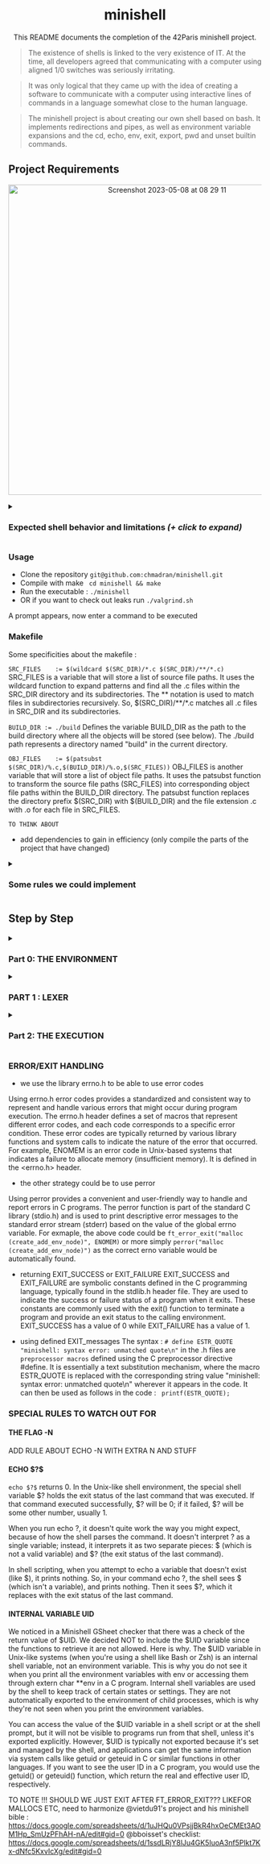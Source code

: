 
# <h1 align = "center"> minishell </h1>

<p align="center"> This README documents the completion of the 42Paris minishell project.</p>

> The existence of shells is linked to the very existence of IT. At the time, all developers agreed that communicating with a computer using aligned 1/0 switches was seriously irritating.

> It was only logical that they came up with the idea of creating a software to communicate with a computer using interactive lines of commands in a language somewhat close to the human language.

> The minishell project is about creating our own shell based on bash. It implements redirections and pipes, as well as environment variable expansions and the cd, echo, env, exit, export, pwd and unset builtin commands.

<h2> Project Requirements </h2>

<p align = "center">
<img width="616" alt="Screenshot 2023-05-08 at 08 29 11" src="https://user-images.githubusercontent.com/113340699/236750719-1f037981-0d76-4674-9a91-bdae3deaae1a.png">
</p>

<details>
<summary><h3>Expected shell behavior and limitations <i>(+ click to expand)</i> </h3></summary>


* Display a **prompt** when waiting for a new command.
* Have a working **history**.
* Search and launch the right executable (based on the PATH variable or using a relative or an absolute path).
* Not use more than **one global variable**. Think about it. You will have to explain its purpose.
* Not interpret unclosed quotes or special characters which are not required by the subject such as \ (backslash) or ; (semicolon).
* Handle ’ (single quote) which should prevent the shell from interpreting the metacharacters in the quoted sequence.
* Handle " (double quote) which should prevent the shell from interpreting the metacharacters in the quoted sequence except for $ (dollar sign).

* Implement **redirections**:
	◦ < should redirect input.
	◦ > should redirect output.
	◦ << should be given a delimiter, then read the input until a line containing the delimiter is seen. However, it doesn’t have to update the history!
	◦ >> should redirect output in append mode.
* Implement **pipes** (| character). The output of each command in the pipeline is connected to the input of the next command via a pipe.
* Handle **environment variables** ($ followed by a sequence of characters) which should expand to their values.
* Handle $? which should expand to the exit status of the most recently executed foreground pipeline.
* Handle ctrl-C, ctrl-D and ctrl-\ which should behave like in bash.
* In interactive mode:
	◦ ctrl-C displays a new prompt on a new line.
	◦ ctrl-D exits the shell.
	◦ ctrl-\ does nothing.

* Your shell must implement the following **builtins**:
	◦ echo with option -n   
	◦ cd with only a relative or absolute path.   
	◦ pwd with no options   
	◦ export with no options    
	◦ unset with no options   
	◦ env with no options or arguments   
	◦ exit with no options  

The readline() function can cause memory leaks. We don’t have to fix them.
</details>

<h3>Usage</h3>

* Clone the repository ```git@github.com:chmadran/minishell.git```  
* Compile with make ``` cd minishell && make```  
* Run the executable : ```./minishell```  
* OR if you want to check out leaks run ```./valgrind.sh```  

A prompt appears, now enter a command to be executed

<h3>Makefile</h3>

Some specificities about the makefile : 

```SRC_FILES	:= $(wildcard $(SRC_DIR)/*.c $(SRC_DIR)/**/*.c)```
SRC_FILES is a variable that will store a list of source file paths. It uses the wildcard function to expand patterns and find all the .c files within the SRC_DIR directory and its subdirectories. The ** notation is used to match files in subdirectories recursively. So, $(SRC_DIR)/**/*.c matches all .c files in SRC_DIR and its subdirectories.

```BUILD_DIR := ./build``` 
Defines the variable BUILD_DIR as the path to the build directory where all the objects will be stored (see below). The ./build path represents a directory named "build" in the current directory.

```OBJ_FILES	:= $(patsubst $(SRC_DIR)/%.c,$(BUILD_DIR)/%.o,$(SRC_FILES))```
OBJ_FILES is another variable that will store a list of object file paths. It uses the patsubst function to transform the source file paths (SRC_FILES) into corresponding object file paths within the BUILD_DIR directory. The patsubst function replaces the directory prefix $(SRC_DIR) with $(BUILD_DIR) and the file extension .c with .o for each file in SRC_FILES.



```TO THINK ABOUT```

- add dependencies to gain in efficiency (only compile the parts of the project that have changed)

<details>
<summary><h3>Some rules we could implement</h3></summary>
* only include libraries in ```minishell.h```   
* therefore include ```minishell.h``` in each .c file   
* all the error messages are declared in the ```exit.h``` file   
* to be able to use the global variable add ```extern t_master	g_master;``` to .h files   
* never push with leaks OR with norm errors   
* open an issue if you see some commands that segfaults but is not urgent (or is a simple enhancement), using the format : current behaviour/expected behaviour   
* calloc not malloc   
</details>

<h2>Step by Step </h2>

<details>
<summary><h3>Part 0: THE ENVIRONMENT</h3></summary>

Sometimes it is useful to communicate with a program in a semi-permanent way, so that you do not need to specify a command-line option every time you type the command to execute the program. One way to do this is to generate a configuration file, in which you can store data that will be used by the program every time it is run. This approach is typically useful if you have a large amount of data that you want to pass to a program every time it runs, or if you want the program itself to be able to change the data.

Environment variables are a small amount of data that needs to be passed to a program every time it runs but it is provided with a more lightweight approach to a configuration file. Environment variables, sometimes called shell variables, are usually set with the export command in the shell. Standard environment variables are used for information about your home directory, terminal type, and so on; you can define additional variables for other purposes. The set of all environment variables that have values is collectively known as the environment.

Environment variables are stored in a special array that can be read by your main function. Envp is an array of strings, just as argv is. It consists of a list of the environment variables of your shell, in the following format: NAME=value. Just as you can manually process command-line options from argv, so can you manually process environment variables from envp. However, the simplest way to access the value of an environment variable is with the getenv function, defined in the system header stdlib.h. It takes a single argument, a string containing the name of the variable whose value you wish to discover. It returns that value, or a null pointer if the variable is not defined.

Going back to how to get the environment variables if you're not allowed to use getenv like at 42, the main function can take zero to three parameters, the third of which is envp, an array of pointeurs to your machine's environment's variables that ends with a null pointer :  

 ```
int main( void )
int main( int argc, char *argv[] )
int main( int argc, char *argv[], char *envp[] )
 ```

After check, we realised the usage of a third argument like this ```int	main(int ac, char **av, char **envp)``` is not specified in the C standard or POSIX (see this stack overflow thread: https://stackoverflow.com/questions/10321435/is-char-envp-as-a-third-argument-to-main-portable). As a reminder, POSIX refers to a set of standardized functions, variables, and definitions that provide a consistent interface for developers to write software that can run on any POSIX-compliant operating system. A POSIX-compliant method to get all is the extern char **environ :

```
int	main(void)
{
	extern char	**environ; // this variable
	char		**env;

	env = environ;
	while (*env)
	{
		printf("%s\n", *env);
		env++;
	}

}
```
We need to get access and therefore store the environement variables in minishell because if the command inputted by the user is a builtin we have been asked to recreate, it will run our implementation of this function, otherwise it will look for the corresponding executable in the directories contained in the PATH environment variable. Therefore, at the beggining of our programm :  

- [ ] ```manage_environment``` is launched and calls the extern char **environ that is passed to a function that will fill a structure with its content
- [ ] in minishell.h file, you'll find the structure for the environment that has three values : char *name, char *value and a pointer to the next node s_env *next, this structure is itself accessible through the global master structure
- [ ] in env.c, the function ```manage_environment``` browses through the char **environ and sends each char * (e.g "USER=chmadran") to a node creator function ```create_add_env_node``` that takes name (USER) and value (chmadran) and the env_list we're filling as parameters.
- [ ] if the environment is empty when the program is launched, ```manage_empty_environment``` fills the shell level, working directory (PWD) and _ as these would be set automatically even if you tried to run bash without env variables e.g with ```env -i``` see https://unix.stackexchange.com/questions/48994/how-to-run-a-program-in-a-clean-environment-in-bash


Source : http://crasseux.com/books/ctutorial/Environment-variables.html
Source : https://github.com/mavileo/minishell-42
 </details>

<details>
<summary><h3>PART 1 : LEXER </h3></summary>
The goal of the lexer in minishell is to (i) exit if there is an incorrect input (e.g an open double quote or extra and/or invalid operators) otherwise it is (ii) to sort and store the input in a linked list so it can eventually be executed. This process is called the tokenisation.

<h4>1. GETTING A PROMPT</h4>

To collect the input, we use ```readline``` which takes the prompt as argument. For example, our minishell displays ```minishell: ``` when launched, ```readline``` then returns a char * we named ```input_text``` that is the user's input. ```input_text``` is passed as argument to the lexer ready for the tokenisation process. Readline is a function allowed by the subject but be careful as it leaks. From this point onwards, one needs to use the script ```valgrind.sh``` to actually test the program without encountering the readline leaks.  

At this stage, set up the signals so you can actually loop on the readline function until sending a CTRL+D to end the programme, or a CTRL+C to get a new clean prompt. As a reminder, SIGINT = CTRL +C and SIGQUIT = CTRL + D. We'll use the simple signal function here as we dont need any information that would be stored in the```sigaction``` structure we'd normally be expected to use. We only add a handler for `SIGINT` (CTRL+C) that clears the prompt, prints "^C\n" and opens a new prompt. For CTRL+D (`SIGQUIT`), we specify that the "handler" is `SIG_IGN` meaning signal ignore and we check whether the readline buffer is empty. If so, it means we sent a CTRL+D and we clean the memory before exiting the programme. 

Things to note : 
* ```rl_catch_signals``` is used to control whether Readline should catch signals or let them be handled by the signal handlers defined in the programme. It is set to 0, which means that Readline is instructed not to catch signals. Instead, we have defined its signal handlers for specific signals, such as SIGQUIT and SIGINT.
* you *will* get a linker command failed error if you don't amend your Makefile at this stage to include the readline library, yes your Makefile. Simply add the following ```-lreadline``` to your include flags
* Finally, `add_history` is a function that is in the stdio library and it will allow to use the up and down arroy to check previous (non-empty) inputs as it is asked in the subject to have a working history

<h4>2. CREATING A TOKEN_LIST</h4>

Tokenization is the process of breaking a string (input line) into individual meaningful units called tokens. Tokens can represent different elements of the input, such as commands, arguments, operators, and symbols. The lexer recognizes specific patterns in the input and creates a linked list of tokens, where each node contains a token string and a token type.

Now, in the global structure `g_master`, we have a variable called `t_token *token_list;`. This is a pointer to a the token list. A token is composed of (i) a type that is OPERATOR OR COMMAND, (ii) a data (the command or NULL if the token is of type OPERATOR), and a pointer to the previous and to the next tokens of the list. We now need to fill this token_list with the user input that has been retrieved by the readline function and stored in `g_master.line_read`. 

We will check at this stage whether there is an uneven number of single or double quotes since we can just exit directly if so. We do this with `unclosed_quotes` but the specificities here are 1. that if we have a backslash before the quote`\'` then it is not interpreted as an opening/closing one but as a simple character (basically as anything but a quote) and 2. that if we have a backslash before a backslash before the quote `\\'` the the first backslash cancels the second and the quote IS considered as a quote and not a simple character. This applies to both single and double quotes.

Then we enter in the `manage_token` function that will create each token node and fill out the token list. `start_operator` starts by checking whether the first character of `line_read` is an operator as this would be an error in input. If it is a PIPE, it prints the predefined macro  "minishell: syntax error: unexpected token '%c'\n" (Error String Unexpected or ESTR_UNEXP) else if it's an operator of any other type is prints the predefined macro "minishell: syntax error near unexpected token 'newline'\n" (Error String Operator Start or ESTR_OPSTART). Else if it's a builtin it starts the token_list.

The two main functions of `manage_token` are `check_token_type` and `trim_spaces`. `check_token_type` browses through the operators we need to handle's list and if one is found associates the type to the operator enum. If no operator is found, the type is COMMAND. To make enums clearer look at the minishell.h file and see how COMMAND = 0, PIPE = 1 etc. So type = 1 = T_PIPE :) `trim_spaces` on the other hand returns a char * data that will fill out the token, if the token is an operator that data is set to NULL.

The final checks at this stage are `is_heredoc_pipe` that checks whether there's a pipe followed by nothing which would open a heredoc pipe but in our program simply displays an error message and opens a new prompt; and `is_clean` that checks whether there are two different or similar operators following each other (so operator, space, operator) which is an invalid input.

If `launch_lexer` exits successfully, we move on to the execution.

Things to note : 
* use `print_token_list` to test the output of the token_list, maybe thats where your error lies
* the function `is_in_quotes` allows us to check whether an input is within quote so that its counted as part of a single "argument". For example, a pipe within a quoted argument is part of the string it belongs to, it doesnt create a new token.

</details>

<details>
<summary><h3>Part 2: THE EXECUTION</h3></summary>

<h4>1. PREPARING FOR EXECUTION</h4>

The exec launcher function called `launch_execution` starts by preparing the execution.

<h4>1.1 PREPARING FOR EXECUTION</h4>

`create_arguments` creates an argument under the format int argc, char **argv. To create the char **, we malloc by the number of spaces (that have been trimmed previously so no risk of extra ones) and then `split_args` fills out the argv from the token data. Then argc is just the number of char * in argv.

Things to note are that we must be careful of quoted/unquoted arguments, and we implemented special rules for backslash. The function `clean_arg` cleans the final argv before it is stored (even reallocating the right amount of memory). At this stage, handling backslashes makes the code much more complex, we might want to remove these parts. 

<h4>1.2 EXPANDING THE INPUT</h4>

At this stage, the function `launch_expansion` will start looking for `$` characters. If one is found then a substring of the corresponding argv is sent to an expansion processer, that's `process_expansion_replace`. If the character following the dollar sign is a question mark `?` then it means the expansion will replace argv[i] (`$?`) by the exit code found in the global structure master. If no question mark is found right after the dollar sign, then we are looking for an environment variable matching the string following the dollar sign, until the next space, for example "$USER fenkfnek" here we will look for the `USER` environment variable. If found, we replace `argv[i] = $USER fenkfnek` by `argv[i] = "chmadran fenkfnek` that is the environment variable found. Else we replace with nothing !

<h4>1.3 BUILTIN OR COMMAND ?</h4>

We start by look at argv[0] in `find_arg_type` and assigning it a type following an enum you'll find in`minishell.h`. It can be either one of the builtins we had to recreate ELSE it is a type OTHER (potentiallya command / builtin we didnt have to recreate) or an ERROR.  Then we `execute_command_or_builtin`, indeed if the type is ERROR we start by handling it by printing the correct error message and assigning the exit_code to 127. Now if the type is not ERROR and not OTHERS it means its a builtin we had to recreate. We send our exec arg to `execute_builtin` and then to the correct recreated builtin function (cd, echo, env, export, exit, pwd or unset). Finally, if the type is neither ERROR nor a known BUILTIN then it's OTHERS. The exec arg is sent to `execute_command` that will `search_path_command` check if the command sent as argv[0] is an existing pathname under the environment variable `PATH`. If not, the path is set to DEFAULT_PATH_1 (a standard set of directories where system executables are usually located) and (DEFAULT_PATH_2: This is an additional default directory path).

Else, it then splits the PATH string into an array of individual paths using ft_split, which splits the string based on the delimiter :. This will give an array (paths) containing individual directories where the command might be located. The function then iterates through each path in the paths array and appends the command name to the path to create a full pathname. It checks if the file with the generated pathname exists and is executable (X_OK indicates executable permission). If it finds an executable file, it returns the full pathname. If the command is not found in any of the directories in the PATH or default paths, it returns NULL, indicating that the command was not found.

Overall, this mechanism allows the code to search for the command in different directories specified in the PATH or fall back to the default directories if the PATH environment variable is not available or not set. This ensures that the shell can find and execute common commands, even when the PATH variable is not explicitly set in the environment.

Things to note :   
*  When we check if an entry is a directory, the correct type for representing a directory stream in C is DIR, and it is typically used in conjunction with the `opendir`, `readdir`, and `closedir` functions from the `<dirent.h>` header
*  An alternative to check if an entry is a directory is to use the `struct stat` is a C structure defined in the `<sys/stat.h> header (or <sys/types.h> and <sys/stat.h> headers on some systems).` It is commonly used to store information about files and file systems. This structure is filled with file system metadata retrieved by functions like stat, lstat, fstat, etc. In this case, wecould have used the S_ISDIR macro which is a conditional macro provided in `<sys/stat.h>` that checks whether the st_mode member of the struct stat indicates that the file is a directory. It evaluates to a non-zero value (true) if the file is a directory and 0 (false) otherwise. For readability, we decided to use a simple `is_directory` function.
* The `access` function in C is used to check the accessibility of a file with respect to the permissions of the calling process. It is declared in the `<unistd.h>` header. The second argument, mode, is an integer representing the mode of access you want to check. One of the possible values for the mode argument is X_OK, which is used to check if a file is executable (has the execute permission bit set) by the calling process.


<h4>1.4. CODING THE REQUIRED BUILTINS</h4>

The subject of minishell asks us to implement some builtins : `cd, echo, env, export, exit, pwd and unset`. Therefore, we must recode them. Very concisely...

<h5>CD</h5>

The CD builtins if sent without any argument simply searches for the environment variable "HOME" and returns to its path, so to the home directory. You can use `chdir()` which is a system call and a C library function used to change the current working directory of a process. It stands for "change directory." The current working directory is the base directory from which all relative pathnames are resolved. If the HOME directory is valid then the environment variable PWD ("Present Working Directory") is updated. If an argument is given to the `cd` buitlins then we check if its a valid directory and if so the PWD environment variable is updated to the value of that new directory and chdir changes it. 

<h5>ECHO</h5>

We are asked to recreate the `echo` builtins with a potential `-n` flag. So here we use a flag to check if `-n` is present in the input, ifso the flag is set to true, else it stays at false. Then we simply print the arguments of echo on the regular STDOUT, and with a space between each word. If there is no flag `-n` we add a newline after the word, else we dont.

<h5>ENV</h5>

Simply prints the environment list.

<h5>EXIT</h5>

Simply clean the programm and use `exit` to leave it. 

<h5>EXPORT</h5>

If only `export` is sent as argument, we print each variable of the environment list preceded with theword `export` (yes that's it). If an argument is sent to export, we check if (1) its an existing environment variable, if so and its syntaxed a follows NAME=VALUE, we replace the current value of the environment variable found NAME by the new VALUE; (2) else we just add it to the environment variable lists, even if the value is empty.

<h5>PWD</h5>

We use `getcwd()` which is a C library function and system call used to get the current working directory of a process in a Unix-based operating system to print the working directory. Indeed, the name of the function stands for "get current working directory." The current working directory is the base directory from which all relative pathnames are resolved. It takes two parameters :
	* buf: A pointer to a buffer where the current working directory path will be stored.  
	* size: The size of the buffer provided (buf).  
 
<h5>UNSET</h5>

`Unset` is used to remove environment variables. So we browse through the environment variable and if found we remove it. 

</details>

<summary><h3>ERROR/EXIT HANDLING</h3></summary>

* we use the library errno.h to be able to use error codes

Using errno.h error codes provides a standardized and consistent way to represent and handle various errors that might occur during program execution. The errno.h header defines a set of macros that represent different error codes, and each code corresponds to a specific error condition. These error codes are typically returned by various library functions and system calls to indicate the nature of the error that occurred. For example, ENOMEM is an error code in Unix-based systems that indicates a failure to allocate memory (insufficient memory). It is defined in the <errno.h> header.

* the other strategy could be to use perror

Using perror provides a convenient and user-friendly way to handle and report errors in C programs. The perror function is part of the standard C library (stdio.h) and is used to print descriptive error messages to the standard error stream (stderr) based on the value of the global errno variable. For exmaple, the above code could be ```ft_error_exit("malloc (create_add_env_node)", ENOMEM)``` or more simply ```perror("malloc (create_add_env_node)")``` as the correct erno variable would be automatically found.

* returning EXIT_SUCCESS or EXIT_FAILURE
EXIT_SUCCESS and EXIT_FAILURE are symbolic constants defined in the C programming language, typically found in the stdlib.h header file. They are used to indicate the success or failure status of a program when it exits. These constants are commonly used with the exit() function to terminate a program and provide an exit status to the calling environment. EXIT_SUCCESS has a value of 0 while EXIT_FAILURE has a value of 1.

* using defined EXIT_messages
The syntax : `# define ESTR_QUOTE "minishell: syntax error: unmatched quote\n"` in the .h files are `preprocessor macros` defined using the C preprocessor directive #define. It is essentially a text substitution mechanism, where the macro ESTR_QUOTE is replaced with the corresponding string value "minishell: syntax error: unmatched quote\n" wherever it appears in the code. It can then be used as follows in the code : ` printf(ESTR_QUOTE);`


<summary><h3>SPECIAL RULES TO WATCH OUT FOR</h3></summary>

<h4>THE FLAG -N</h4>
ADD RULE ABOUT ECHO -N WITH EXTRA N AND STUFF

<h4>ECHO $?$</h4>

`echo $?$` returns 0. In the Unix-like shell environment, the special shell variable $? holds the exit status of the last command that was executed. If that command executed successfully, $? will be 0; if it failed, $? will be some other number, usually 1.

When you run echo $?$, it doesn't quite work the way you might expect, because of how the shell parses the command. It doesn't interpret $?$ as a single variable; instead, it interprets it as two separate pieces: $ (which is not a valid variable) and $? (the exit status of the last command).

In shell scripting, when you attempt to echo a variable that doesn't exist (like $), it prints nothing. So, in your command echo $?$, the shell sees $ (which isn't a variable), and prints nothing. Then it sees $?, which it replaces with the exit status of the last command.

<h4>INTERNAL VARIABLE UID</h4>
We noticed in a Minishell GSheet checker that there was a check of the return value of $UID. We decided NOT to include the $UID variable since the functions to retrieve it are not allowed. Here is why. The $UID variable in Unix-like systems (when you're using a shell like Bash or Zsh) is an internal shell variable, not an environment variable. This is why you do not see it when you print all the environment variables with env or accessing them through extern char **env in a C program. Internal shell variables are used by the shell to keep track of certain states or settings. They are not automatically exported to the environment of child processes, which is why they're not seen when you print the environment variables.

You can access the value of the $UID variable in a shell script or at the shell prompt, but it will not be visible to programs run from that shell, unless it's exported explicitly. However, $UID is typically not exported because it's set and managed by the shell, and applications can get the same information via system calls like getuid or geteuid in C or similar functions in other languages. If you want to see the user ID in a C program, you would use the getuid() or geteuid() function, which return the real and effective user ID, respectively. 

</details> 

TO NOTE !!! SHOULD WE JUST EXIT AFTER FT_ERROR_EXIT??? LIKEFOR MALLOCS ETC, need to harmonize
@vietdu91's project and his minishell bible : https://docs.google.com/spreadsheets/d/1uJHQu0VPsjjBkR4hxOeCMEt3AOM1Hp_SmUzPFhAH-nA/edit#gid=0
@bboisset's checklist: https://docs.google.com/spreadsheets/d/1ssdLRjY8lJu4GK5IuoA3nf5Plkt7Kx-dNfc5KxvIcXg/edit#gid=0
